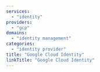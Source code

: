 ```yaml
---
services:
  - "identity"
providers:
  - "gcp"
domains:
  - "identity management"
categories:
  - "identity provider"
title: "Google Cloud Identity"
linkTitle: "Google Cloud Identity"
---
```

